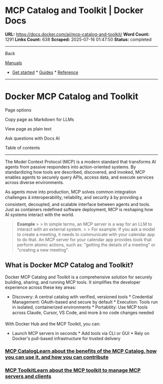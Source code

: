 # MCP Catalog and Toolkit | Docker Docs

**URL:** https://docs.docker.com/ai/mcp-catalog-and-toolkit/
**Word Count:** 1291
**Links Count:** 638
**Scraped:** 2025-07-16 01:47:50
**Status:** completed

---

Back

[Manuals](https://docs.docker.com/manuals/)

  * [Get started](https://docs.docker.com/get-started/)   * [Guides](https://docs.docker.com/guides/)   * [Reference](https://docs.docker.com/reference/)

* * *

# Docker MCP Catalog and Toolkit

Page options

Copy page as Markdown for LLMs

View page as plain text

Ask questions with Docs AI

Table of contents

* * *

The Model Context Protocol \(MCP\) is a modern standard that transforms AI agents from passive responders into action-oriented systems. By standardizing how tools are described, discovered, and invoked, MCP enables agents to securely query APIs, access data, and execute services across diverse environments.

As agents move into production, MCP solves common integration challenges â interoperability, reliability, and security â by providing a consistent, decoupled, and scalable interface between agents and tools. Just as containers redefined software deployment, MCP is reshaping how AI systems interact with the world.

> **Example** >  > In simple terms, an MCP server is a way for an LLM to interact with an external system. >  > For example: If you ask a model to create a meeting, it needs to communicate with your calendar app to do that. An MCP server for your calendar app provides _tools_ that perform atomic actions, such as: "getting the details of a meeting" or "creating a new meeting".

## What is Docker MCP Catalog and Toolkit?

Docker MCP Catalog and Toolkit is a comprehensive solution for securely building, sharing, and running MCP tools. It simplifies the developer experience across these key areas:

  * Discovery: A central catalog with verified, versioned tools   * Credential Management: OAuth-based and secure by default   * Execution: Tools run in isolated, containerized environments   * Portability: Use MCP tools across Claude, Cursor, VS Code, and more â no code changes needed

With Docker Hub and the MCP Toolkit, you can:

  * Launch MCP servers in seconds   * Add tools via CLI or GUI   * Rely on Docker's pull-based infrastructure for trusted delivery

### [MCP CatalogLearn about the benefits of the MCP Catalog, how you can use it, and how you can contribute](https://docs.docker.com/ai/mcp-catalog-and-toolkit/catalog/)

### [MCP ToolkitLearn about the MCP toolkit to manage MCP servers and clients](https://docs.docker.com/ai/mcp-catalog-and-toolkit/toolkit/)
